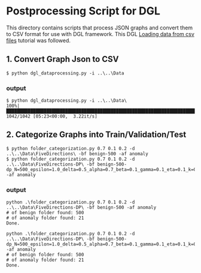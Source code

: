 # Postprocessing Script for DGL

This directory contains scripts that process JSON graphs and convert them to CSV format for use with DGL framework. This DGL [Loading data from csv files]( https://www.dgl.ai/dgl_docs/en/0.8.x/guide/data-loadcsv.html) tutorial was followed.

## 1. Convert Graph Json to CSV

```shell
$ python dgl_dataprocessing.py -i ..\..\Data
```

### output

```shell
$ python dgl_dataprocessing.py -i ..\..\Data\
100%|██████████████████████████████████████████████████████████████████████████████████| 1042/1042 [05:23<00:00,  3.22it/s]
```

## 2. Categorize Graphs into Train/Validation/Test

```shell
$ python folder_categorization.py 0.7 0.1 0.2 -d ..\..\Data\FiveDirections\ -bf benign-500 -af anomaly
$ python folder_categorization.py 0.7 0.1 0.2 -d ..\..\Data\FiveDirections-DP\ -bf benign-500-dp_N=500_epsilon=1.0_delta=0.5_alpha=0.7_beta=0.1_gamma=0.1_eta=0.1_k=0.1 -af anomaly
```

### output

```shell
python .\folder_categorization.py 0.7 0.1 0.2 -d ..\..\Data\FiveDirections-DP\ -bf benign-500 -af anomaly
# of benign folder found: 500
# of anomaly folder found: 21
Done.

python .\folder_categorization.py 0.7 0.1 0.2 -d ..\..\Data\FiveDirections-DP\ -bf benign-500-dp_N=500_epsilon=1.0_delta=0.5_alpha=0.7_beta=0.1_gamma=0.1_eta=0.1_k=0.1 -af anomaly
# of benign folder found: 500
# of anomaly folder found: 21
Done.
```